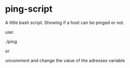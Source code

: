 ping-script
===========

A little bash script. Showing if a host can be pinged or not.

use:

./ping <IP adress>

or

uncomment and change the value of the adresses variable
